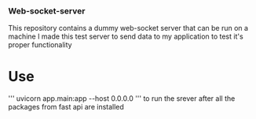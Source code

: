 ### Web-socket-server
This repository contains a dummy web-socket server that can be run on a machine
I made this test server to send data to my application to test it's proper functionality
# Use
'''
uvicorn app.main:app --host 0.0.0.0
'''
to run the srever after all the packages from fast api are installed

